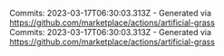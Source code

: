 Commits: 2023-03-17T06:30:03.313Z - Generated via https://github.com/marketplace/actions/artificial-grass
<br>
Commits: 2023-03-17T06:30:03.313Z - Generated via https://github.com/marketplace/actions/artificial-grass
<br>
